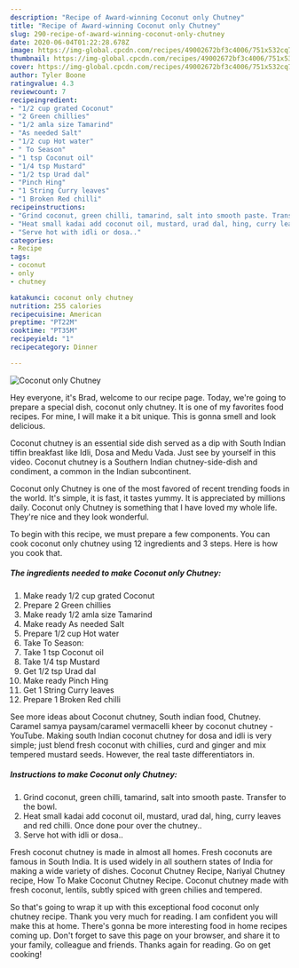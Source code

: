 ```yaml
---
description: "Recipe of Award-winning Coconut only Chutney"
title: "Recipe of Award-winning Coconut only Chutney"
slug: 290-recipe-of-award-winning-coconut-only-chutney
date: 2020-06-04T01:22:28.678Z
image: https://img-global.cpcdn.com/recipes/49002672bf3c4006/751x532cq70/coconut-only-chutney-recipe-main-photo.jpg
thumbnail: https://img-global.cpcdn.com/recipes/49002672bf3c4006/751x532cq70/coconut-only-chutney-recipe-main-photo.jpg
cover: https://img-global.cpcdn.com/recipes/49002672bf3c4006/751x532cq70/coconut-only-chutney-recipe-main-photo.jpg
author: Tyler Boone
ratingvalue: 4.3
reviewcount: 7
recipeingredient:
- "1/2 cup grated Coconut"
- "2 Green chillies"
- "1/2 amla size Tamarind"
- "As needed Salt"
- "1/2 cup Hot water"
- " To Season"
- "1 tsp Coconut oil"
- "1/4 tsp Mustard"
- "1/2 tsp Urad dal"
- "Pinch Hing"
- "1 String Curry leaves"
- "1 Broken Red chilli"
recipeinstructions:
- "Grind coconut, green chilli, tamarind, salt into smooth paste. Transfer to the bowl."
- "Heat small kadai add coconut oil, mustard, urad dal, hing, curry leaves and red chilli. Once done pour over the chutney.."
- "Serve hot with idli or dosa.."
categories:
- Recipe
tags:
- coconut
- only
- chutney

katakunci: coconut only chutney 
nutrition: 255 calories
recipecuisine: American
preptime: "PT22M"
cooktime: "PT35M"
recipeyield: "1"
recipecategory: Dinner

---
```



![Coconut only Chutney](https://img-global.cpcdn.com/recipes/49002672bf3c4006/751x532cq70/coconut-only-chutney-recipe-main-photo.jpg)

Hey everyone, it's Brad, welcome to our recipe page. Today, we're going to prepare a special dish, coconut only chutney. It is one of my favorites food recipes. For mine, I will make it a bit unique. This is gonna smell and look delicious.

Coconut chutney is an essential side dish served as a dip with South Indian tiffin breakfast like Idli, Dosa and Medu Vada. Just see by yourself in this video. Coconut chutney is a Southern Indian chutney-side-dish and condiment, a common in the Indian subcontinent.

Coconut only Chutney is one of the most favored of recent trending foods in the world. It's simple, it is fast, it tastes yummy. It is appreciated by millions daily. Coconut only Chutney is something that I have loved my whole life. They're nice and they look wonderful.


To begin with this recipe, we must prepare a few components. You can cook coconut only chutney using 12 ingredients and 3 steps. Here is how you cook that.

<!--inarticleads1-->

##### The ingredients needed to make Coconut only Chutney:

1. Make ready 1/2 cup grated Coconut
1. Prepare 2 Green chillies
1. Make ready 1/2 amla size Tamarind
1. Make ready As needed Salt
1. Prepare 1/2 cup Hot water
1. Take  To Season:
1. Take 1 tsp Coconut oil
1. Take 1/4 tsp Mustard
1. Get 1/2 tsp Urad dal
1. Make ready Pinch Hing
1. Get 1 String Curry leaves
1. Prepare 1 Broken Red chilli


See more ideas about Coconut chutney, South indian food, Chutney. Caramel samya paysam/caramel vermacelli kheer by coconut chutney - YouTube. Making south Indian coconut chutney for dosa and idli is very simple; just blend fresh coconut with chillies, curd and ginger and mix tempered mustard seeds. However, the real taste differentiators in. 

<!--inarticleads2-->

##### Instructions to make Coconut only Chutney:

1. Grind coconut, green chilli, tamarind, salt into smooth paste. Transfer to the bowl.
1. Heat small kadai add coconut oil, mustard, urad dal, hing, curry leaves and red chilli. Once done pour over the chutney..
1. Serve hot with idli or dosa..


Fresh coconut chutney is made in almost all homes. Fresh coconuts are famous in South India. It is used widely in all southern states of India for making a wide variety of dishes. Coconut Chutney Recipe, Nariyal Chutney recipe, How To Make Coconut Chutney Recipe. Coconut chutney made with fresh coconut, lentils, subtly spiced with green chilies and tempered. 

So that's going to wrap it up with this exceptional food coconut only chutney recipe. Thank you very much for reading. I am confident you will make this at home. There's gonna be more interesting food in home recipes coming up. Don't forget to save this page on your browser, and share it to your family, colleague and friends. Thanks again for reading. Go on get cooking!
